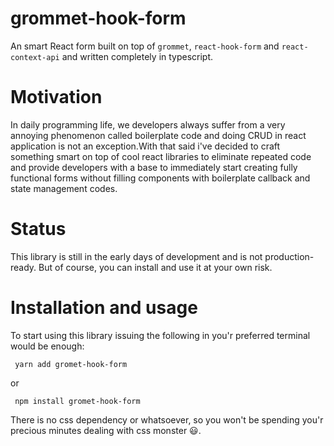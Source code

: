 # grommet-hook-form
An smart React form built on top of `grommet`, `react-hook-form` and `react-context-api` and written completely in typescript.

# Motivation
In daily programming life, we developers always suffer from a very annoying phenomenon called boilerplate code and doing CRUD in react application is not an exception.With that said i've decided to craft something smart on top of cool react libraries to eliminate repeated code and provide developers with a base to immediately start creating fully functional forms without filling components with boilerplate callback and state management codes.

# Status
This library is still in the early days of development and is not production-ready. But of course, you can install and use it at your own risk.

# Installation and usage

To start using this library issuing the following in you'r preferred terminal would be enough:

```
 yarn add gromet-hook-form  
```
or
```
 npm install gromet-hook-form 
```

There is no css dependency or whatsoever, so you won't be spending you'r precious minutes dealing with css monster 😃. 
